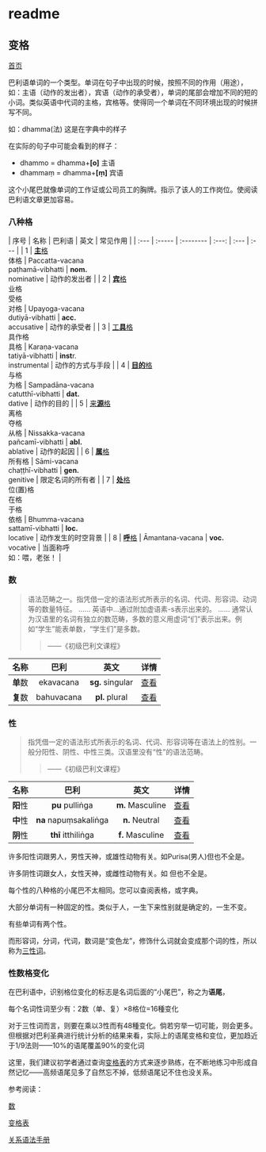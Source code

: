 # readme

## 变格

[首页](../summary.md)

巴利语单词的一个类型。单词在句子中出现的时候，按照不同的作用（用途），如：主语（动作的发出者），宾语（动作的承受者），单词的尾部会增加不同的短的小词。类似英语中代词的主格，宾格等。使得同一个单词在不同环境出现的时候拼写不同。

如：dhamma\(法\) 这是在字典中的样子

在实际的句子中可能会看到的样子：

* dhammo = dhamma+**\[o\]** 主语
* dhammaṃ = dhamma+**\[ṃ\]** 宾语

这个小尾巴就像单词的工作证或公司员工的胸牌。指示了该人的工作岗位。使阅读巴利语文章更加容易。

### 八种**格**

| 序号 | 名称 | 巴利语 | 英文 | 常见作用 |
| :--- | :----- | :-------- | :---: | :--- | :--- |
| 1 | [**主**格](nom.md)<br>体格 | Paccatta-vacana<br>paṭhamā-vibhatti | **nom.**<br>nominative | 动作的发出者 |
| 2 | [**宾**格](acc.md)<br>业格<br>受格<br>对格 | Upayoga-vacana<br>dutiyā-vibhatti | **acc.**<br>accusative | 动作的承受者 |
| 3 | [工**具**格](instr.md)<br>具作格<br>具格 | Karaṇa-vacana<br>tatiyā-vibhatti | **inst**r.<br>instrumental | 动作的方式与手段 |
| 4 | [**目的**格](dat.md)<br>与格<br>为格 | Sampadāna-vacana<br>catutthī-vibhatti | **dat.**<br>dative | 动作的目的 |
| 5 | [来**源**格](abl.md)<br>离格<br>夺格<br>从格 | Nissakka-vacana<br>pañcamī-vibhatti | **abl.**<br>ablative | 动作的起因 |
| 6 | [**属**格](gen.md)<br>所有格 | Sāmi-vacana<br>chaṭṭhī-vibhatti | **gen.**<br>genitive | 限定名词的所有者 |
| 7 | [**处**格](loc.md)<br>位\(置\)格<br>在格<br>于格<br>依格 | Bhumma-vacana<br>sattamī-vibhatti | **loc.**<br>locative | 动作发生的时空背景 |
| 8 | [**呼**格](voc.md) | Āmantana-vacana | **voc.**<br>vocative | 当面称呼<br>如：喂，老张！ |

### **数**

> 语法范畴之一。指凭借一定的语法形式所表示的名词、代词、形容词、动词等的数量特征。 …… 英语中…通过附加虚语素-s表示出来的。 …… 通常认为汉语里的名词有独立的数范畴，多数的意义用虚词“们”表示出来。例如“学生”能表单数，“学生们”是多数。
>
> > ——《初级巴利文课程》

| 名称 | 巴利 | 英文 | 详情 |
| :---: | :---: | :---: | :---: |
| **单**数 | ekavacana | **sg.** singular | [查看](number.md) |
| **复**数 | bahuvacana | **pl.** plural | [查看](number.md) |

### 性

> 指凭借一定的语法形式所表示的名词、代词、形容词等在语法上的性别。一般分阳性、阴性、中性三类。汉语里没有“性”的语法范畴。
>
> > ——《初级巴利文课程》

| 名称 | 巴利 | 英文 | 详情 |
| :---: | :---: | :---: | :---: |
| **阳**性 | **pu** pulliṅga | **m.** Masculine | [查看](masculine.md) |
| **中**性 | **na** napuṃsakaliṅga | **n.** Neutral | [查看](neutral.md) |
| **阴**性 | **thī** itthiliṅga | **f.** Masculine | [查看](feminine.md) |

许多阳性词跟男人，男性天神，或雄性动物有关。如Purisa\(男人\)但也不全是。

许多阴性词跟女人，女性天神，或雌性动物有关。如 但也不全是。

每个性的八种格的小尾巴不太相同。您可以查阅表格，或字典。

大部分单词有一种固定的性。类似于人，一生下来性别就是确定的，一生不变。

有些单词有两个性。

而形容词，分词，代词，数词是“变色龙”，修饰什么词就会变成那个词的性，所以称为[三性词](3_gender.md)。

### 性数格变化

在巴利语中，识别格位变化的标志是名词后面的“小尾巴”，称之为**语尾**，

每个名词性词至少有：2数（单、复）×8格位=16種变化

对于三性词而言，则要在乘以3性而有48種变化。倘若穷举一切可能，则会更多。但根据对巴利圣典进行统计分析的结果来看，实际上的语尾变格和变位，更加趋近于1/9法则——10%的语尾覆盖90%的变化词

这里，我们建议初学者通过查询[变格表](ending-table.md)的方式来逐步熟练，在不断地练习中形成自然记忆——高频语尾见多了自然忘不掉，低频语尾记不住也没关系。

参考阅读：

[数](number.md)

[变格表](ending-table.md)

[关系语法手册](https://github.com/visuddhinanda/pali-handbook/tree/2bdb9c6f5be84217fa8f6966ef2e5d108d7ef6d3/basic-relation/summary.md)

